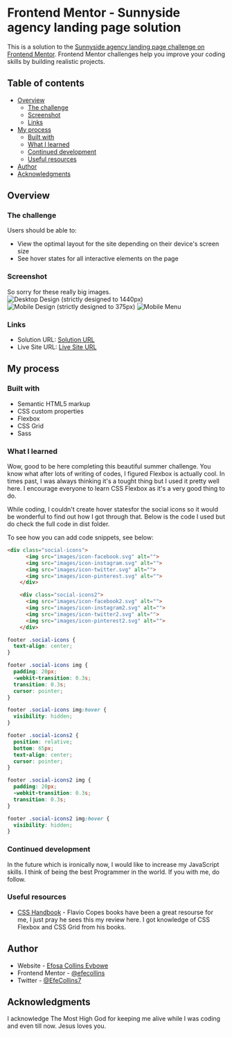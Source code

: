 # Frontend Mentor - Sunnyside agency landing page solution

This is a solution to the [Sunnyside agency landing page challenge on Frontend Mentor](https://www.frontendmentor.io/challenges/sunnyside-agency-landing-page-7yVs3B6ef). Frontend Mentor challenges help you improve your coding skills by building realistic projects.

## Table of contents

- [Overview](#overview)
  - [The challenge](#the-challenge)
  - [Screenshot](#screenshot)
  - [Links](#links)
- [My process](#my-process)
  - [Built with](#built-with)
  - [What I learned](#what-i-learned)
  - [Continued development](#continued-development)
  - [Useful resources](#useful-resources)
- [Author](#author)
- [Acknowledgments](#acknowledgments)



## Overview

### The challenge

Users should be able to:

- View the optimal layout for the site depending on their device's screen size
- See hover states for all interactive elements on the page

### Screenshot
So sorry for these really big images.
![Desktop Design (strictly designed to 1440px)](dist/images/screenshots/screenshot_desktop.png)
![Mobile Design (strictly designed to 375px)](dist/images/screenshots/screenshot_mobile.png)
![Mobile Menu](dist/images/screenshots/screenshot_mobile-menu.png)

### Links

- Solution URL: [Solution URL](https://your-solution-url.com)
- Live Site URL: [Live Site URL](https://efecollins.github.io/sunnyside/dist)

## My process

### Built with

- Semantic HTML5 markup
- CSS custom properties
- Flexbox
- CSS Grid
- Sass

### What I learned

Wow, good to be here completing this beautiful summer challenge. You know what after lots of writing of codes, I figured Flexbox is actually cool.
In times past, I was always thinking it's a tought thing but I used it pretty well here. I encourage everyone to learn CSS Flexbox as it's a very good thing to do.

While coding, I couldn't create hover  statesfor the social icons so it would be wonderful to find out how I got through that. Below is the code I used but do check the full code in dist folder. 

To see how you can add code snippets, see below:

```html
<div class="social-icons">
      <img src="images/icon-facebook.svg" alt="">
      <img src="images/icon-instagram.svg" alt="">
      <img src="images/icon-twitter.svg" alt="">
      <img src="images/icon-pinterest.svg" alt="">
    </div>

    <div class="social-icons2">
      <img src="images/icon-facebook2.svg" alt="">
      <img src="images/icon-instagram2.svg" alt="">
      <img src="images/icon-twitter2.svg" alt="">
      <img src="images/icon-pinterest2.svg" alt="">
    </div>
```

```css
footer .social-icons {
  text-align: center;
}

footer .social-icons img {
  padding: 20px;
  -webkit-transition: 0.3s;
  transition: 0.3s;
  cursor: pointer;
}

footer .social-icons img:hover {
  visibility: hidden;
}

footer .social-icons2 {
  position: relative;
  bottom: 65px;
  text-align: center;
  cursor: pointer;
}

footer .social-icons2 img {
  padding: 20px;
  -webkit-transition: 0.3s;
  transition: 0.3s;
}

footer .social-icons2 img:hover {
  visibility: hidden;
}
```


### Continued development

In the future which is ironically now, I would like to increase my JavaScript skills. I think of being the best Programmer in the world. If you with me, do follow.

### Useful resources

- [CSS Handbook](https://www.flaviocopes.com) - Flavio Copes books have been a great resourse for me, I just pray he sees this my review here. I got knowledge of CSS Flexbox and CSS Grid from his books.

## Author

- Website - [Efosa Collins Evbowe](https://efecollins.github.io/new-pweb/dist)
- Frontend Mentor - [@efecollins](https://www.frontendmentor.io/profile/efecollins)
- Twitter - [@EfeCollins7](https://www.twitter.com/EfeCollins7)

## Acknowledgments

I acknowledge The Most High God for keeping me alive while I was coding and even till now. Jesus loves you.
